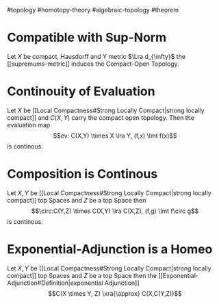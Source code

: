 #topology 
#homotopy-theory 
#algebraic-topology 
#theorem 

# Compatible with Sup-Norm
Let $X$ be compact, Hausdorff and Y metric  $\Lra d_{\infty}$ the [[supremums-metric]] induces the Compact-Open Topology.

# Continouity of Evaluation
Let $X$ be [[Local Compactness#Strong Locally Compact|strong locally compact]] and $C(X,Y)$ carry the compact open topology.
Then the evaluation map 
$$ev: C(X,Y) \times X \lra Y, (f,x) \lmt f(x)$$
is continous.

# Composition is Continous
Let $X,Y$ be [[Local Compactness#Strong Locally Compact|strong locally compact]] top Spaces and $Z$  be a top Space then
$$\circ:C(Y,Z) \times C(X,Y) \lra C(X,Z), (f,g) \lmt f\circ g$$
is continous.

# Exponential-Adjunction is a Homeo
Let $X,Y$ be [[Local Compactness#Strong Locally Compact|strong locally compact]] top Spaces and $Z$  be a top Space then the [[Exponential-Adjunction#Definition|exponential Adjunction]] 
$$C(X \times Y, Z) \xra{\approx} C(X,C(Y,Z))$$